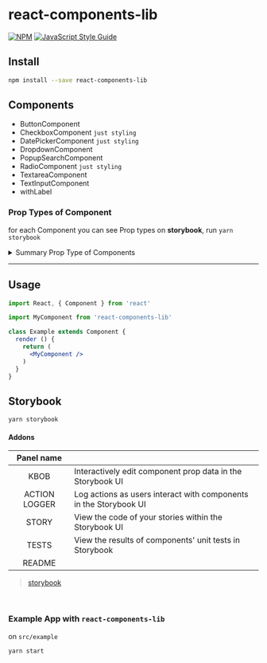 # react-components-lib

> 

[![NPM](https://img.shields.io/npm/v/react-components-lib.svg)](https://www.npmjs.com/package/react-components-lib) [![JavaScript Style Guide](https://img.shields.io/badge/code_style-standard-brightgreen.svg)](https://standardjs.com)

## Install

```bash
npm install --save react-components-lib
```

## Components
- ButtonComponent
- CheckboxComponent `just styling`
- DatePickerComponent `just styling`
- DropdownComponent
- PopupSearchComponent
- RadioComponent `just styling`
- TextareaComponent
- TextInputComponent
- withLabel

### Prop Types of Component
for each Component you can see Prop types on **storybook**, run `yarn storybook`
<details>
<summary>Summary Prop Type of Components</summary>
  TODO
</details>

<hr>

## Usage

```jsx
import React, { Component } from 'react'

import MyComponent from 'react-components-lib'

class Example extends Component {
  render () {
    return (
      <MyComponent />
    )
  }
}
```


## Storybook



```
yarn storybook
```


#### Addons

| Panel name | |
| :---: | :--- |
| KBOB | Interactively edit component prop data in the Storybook UI |
| ACTION LOGGER | Log actions as users interact with components in the Storybook UI |
| STORY | View the code of your stories within the Storybook UI |
| TESTS | View the results of components' unit tests in Storybook |
| README |

> [storybook](https://github.com/storybooks/storybook)

<br>

### Example App with `react-components-lib`
on `src/example`

```
yarn start
````

